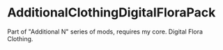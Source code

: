 # AdditionalClothingDigitalFloraPack
Part of "Additional N" series of mods, requires my core. Digital Flora Clothing.
